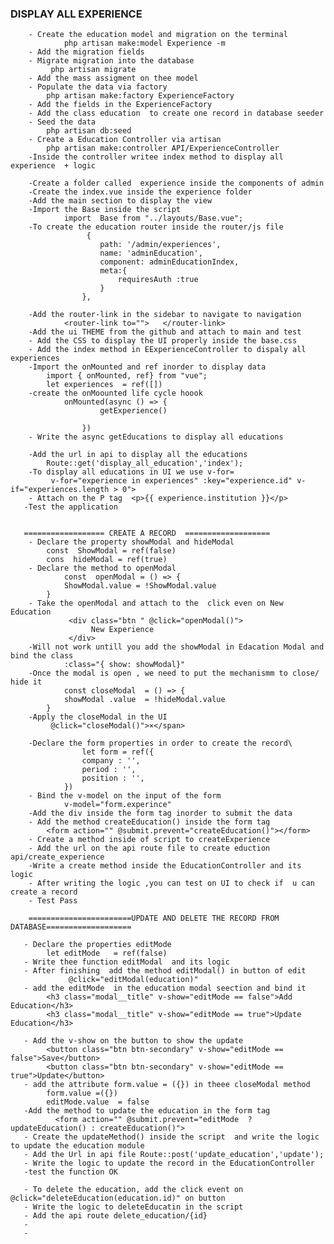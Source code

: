 ### DISPLAY ALL EXPERIENCE
        - Create the education model and migration on the terminal
                php artisan make:model Experience -m
        - Add the migration fields 
        - Migrate migration into the database
             php artisan migrate
        - Add the mass assigment on thee model
        - Populate the data via factory
            php artisan make:factory ExperienceFactory
        - Add the fields in the ExperienceFactory
        - Add the class education  to create one record in database seeder
        - Seed the data
            php artisan db:seed
        - Create a Education Controller via artisan
            php artisan make:controller API/ExperienceController
        -Inside the controller writee index method to display all experience  + logic

        -Create a folder called  experience inside the components of admin
        -Create the index.vue inside the experience folder
        -Add the main section to display the view
        -Import the Base inside the script
                import  Base from "../layouts/Base.vue";
        -To create the education router inside the router/js file
                     {
                        path: '/admin/experiences',
                        name: 'adminEducation',
                        component: adminEducationIndex,
                        meta:{
                            requiresAuth :true
                        }
                    },

        -Add the router-link in the sidebar to navigate to navigation
                <router-link to="">   </router-link>
        -Add the ui THEME from the github and attach to main and test
        - Add the CSS to display the UI properly inside the base.css
        - Add the index method in EExperienceController to dispaly all experiences
        -Import the onMounted and ref inorder to display data
            import { onMounted, ref} from "vue";
            let experiences  = ref([])
        -create the onMoounted life cycle hoook
                onMounted(async () => {
                        getExperience()
                    
                    })
        - Write the async getEducations to display all educations
                
        -Add the url in api to display all the educations
            Route::get('display_all_education','index');
        -To display all educations in UI we use v-for=
             v-for="experience in experiences" :key="experience.id" v-if="experiences.length > 0">
        - Attach on the P tag  <p>{{ experience.institution }}</p>
       -Test the application


       ================== CREATE A RECORD  ===================
        - Declare the property showModal and hideModal
            const  ShowModal = ref(false)
            cons  hideModal = ref(true)
        - Declare the method to openModal
                const  openModal = () => {
                ShowModal.value = !ShowModal.value
            }
        - Take the openModal and attach to the  click even on New Education
                 <div class="btn " @click="openModal()">
                      New Experience
                 </div>
        -Will not work untill you add the showModal in Edacation Modal and bind the class
                :class="{ show: showModal}" 
        -Once the modal is open , we need to put the mechanismm to close/ hide it 
                const closeModal  = () => {
                showModal .value  = !hideModal.value
            }
        -Apply the closeModal in the UI
             @click="closeModal()">×</span>

        -Declare the form properties in order to create the record\
                    let form = ref({
                    company : '',
                    period : '',
                    position : '',
                })
        - Bind the v-model on the input of the form
                v-model="form.experince"
        -Add the div inside the form tag inorder to submit the data
        - Add the method createEducation() inside the form tag
            <form action="" @submit.prevent="createEducation()"></form>
        - Create a method inside of script to createExperience
        - Add the url on the api route file to create eduction  api/create_experience
        -Write a create method inside the EducationController and its logic
        - After writing the logic ,you can test on UI to check if  u can create a record
        - Test Pass
        
        =======================UPDATE AND DELETE THE RECORD FROM DATABASE===================

       - Declare the properties editMode 
            let editMode   = ref(false)
       - Write thee function editModal  and its logic
       - After finishing  add the method editModal() in button of edit
                 @click="editModal(education)"
       - add the editMode  in the education modal seection and bind it 
            <h3 class="modal__title" v-show="editMode == false">Add Education</h3>
            <h3 class="modal__title" v-show="editMode == true">Update Education</h3>
            
       - Add the v-show on the button to show the update  
            <button class="btn btn-secondary" v-show="editMode == false">Save</button>
            <button class="btn btn-secondary" v-show="editMode == true">Update</button>
       - add the attribute form.value = ({}) in theee closeModal method
            form.value =({})
            editMode.value  = false
       -Add the method to update the education in the form tag
              <form action="" @submit.prevent="editMode  ? updateEducation() : createEducation()">
       - Create the updateMethod() inside the script  and write the logic to update the education module
       - Add the Url in api file Route::post('update_education','update');
       - Write the logic to update the record in the EducationController
       -test the function OK
       
       - To delete the education, add the click event on   @click="deleteEducation(education.id)" on button
       - Write the logic to deleteEducatin in the script
       - Add the api route delete_education/{id}
       - 
       -




















